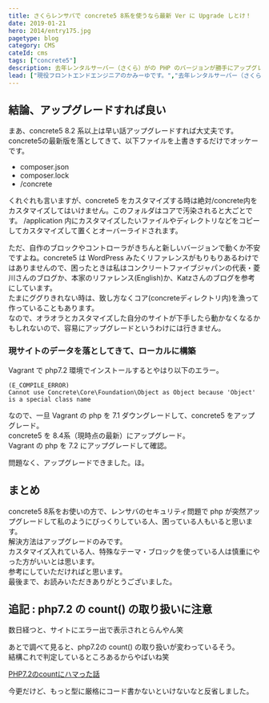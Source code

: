 ```yaml
---
title: さくらレンサバで concrete5 8系を使うなら最新 Ver に Upgrade しとけ！
date: 2019-01-21
hero: 2014/entry175.jpg
pagetype: blog
category: CMS
cateId: cms
tags: ["concrete5"]
description: 去年レンタルサーバー（さくら）がの PHP のバージョンが勝手にアップグレードしてサイトが見れなくなってしまったことがあります。concrete5 8.2 では php7.2 で予約語のせいで動かなくなったみたいです。そこで、concrete5 8.2 を php7.2 に対応する方法を紹介します。
lead: ["現役フロントエンドエンジニアのかみーゆです。","去年レンタルサーバー（さくら）がの PHP のバージョンが勝手にアップグレードしてサイトが見れなくなってしまったことがあります。concrete5 8.2 では php7.2 で予約語のせいで動かなくなったみたいです。","そこで、concrete5 8.2 を php7.2 に対応する方法を紹介します。"]
---
```

## 結論、アップグレードすれば良い
まあ、concrete5 8.2 系以上は早い話アップグレードすれば大丈夫です。<br>
concrete5の最新版を落としてきて、以下ファイルを上書きするだけでオッケーです。

* composer.json
* composer.lock
* /concrete

くれぐれも言いますが、concrete5 をカスタマイズする時は絶対/concrete内をカスタマイズしてはいけません。このフォルダはコアで汚染されると大ごとです。
/application 内にカスタマイズしたいファイルやディレクトリなどをコピーしてカスタマイズして置くとオーバーライドされます。

ただ、自作のブロックやコントローラがきちんと新しいバージョンで動くか不安ですよね。concrete5 は WordPress みたくリファレンスがもりもりあるわけではありませんので、困ったときは私はコンクリートファイブジャパンの代表・菱川さんのブログか、本家のリファレンス(English)か、Katzさんのブログを参考にしています。<br>
たまにググりきれない時は、致し方なくコア(concreteディレクトリ内)を漁って作っていることもあります。<br>
なので、オラオラとカスタマイズした自分のサイトが下手したら動かなくなるかもしれないので、容易にアップグレードというわけには行きません。

### 現サイトのデータを落としてきて、ローカルに構築
Vagrant で php7.2 環境でインストールするとやはり以下のエラー。

```
(E_COMPILE_ERROR)
Cannot use Concrete\Core\Foundation\Object as Object because 'Object' is a special class name
```
なので、一旦 Vagrant の php を 7.1 ダウングレードして、concrete5 をアップグレード。<br>
concrete5 を 8.4系（現時点の最新）にアップグレード。<br>
Vagrant の php を 7.2 にアップグレードして確認。

問題なく、アップグレードできました。ほ。

## まとめ
concrete5 8系をお使いの方で、レンサバのセキュリティ問題で php が突然アップグレードして私のようにびっくりしている人、困っている人もいると思います。<br>
解決方法はアップグレードのみです。<br>
カスタマイズ入れている人、特殊なテーマ・ブロックを使っている人は慎重にやった方がいいとは思います。<br>
参考にしていただければと思います。<br>
最後まで、お読みいただきありがとうございました。

## 追記 : php7.2 の count() の取り扱いに注意
数日経つと、サイトにエラー出で表示されとらんやん笑

あとで調べて見ると、php7.2の count() の取り扱いが変わっているそう。<br>
結構これで判定しているところあるからやばいね笑

[PHP7.2のcountにハマった話](https://qiita.com/masaki-ogawa/items/1671d110b2286ececd09)

今更だけど、もっと型に厳格にコード書かないといけないなと反省しました。
